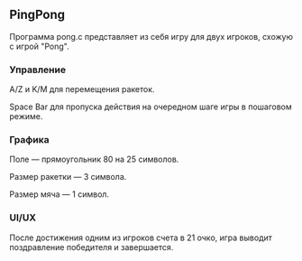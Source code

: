 ## PingPong

Программа pong.c представляет из себя игру для двух игроков, схожую с игрой "Pong".

### Управление

A/Z и K/M для перемещения ракеток.

Space Bar для пропуска действия на очередном шаге игры в пошаговом режиме.

### Графика

Поле — прямоугольник 80 на 25 символов.

Размер ракетки — 3 символа.

Размер мяча — 1 символ.

### UI/UX

После достижения одним из игроков счета в 21 очко, игра выводит поздравление победителя и завершается.
